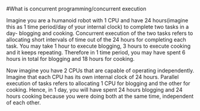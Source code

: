 #What is concurrent programming/concurrent execution

Imagine you are a humanoid robot with 1 CPU and have 24 hours(imagine this as 1 time period/day of your internal clock) to complete two tasks in a day- blogging and cooking.
Concurrent execution of the two tasks refers to  allocating short intervals of time out of the 24 hours for completing each task. You may take 1 hour to execute blogging, 3 hours to execute cooking and it keeps repeating.
Therefore in 1 time period, you may have spent 6 hours in total for blogging and 18 hours for cooking.
 
Now imagine you have 2 CPUs that are capable of operating independently. Imagine that each CPU has its own internal clock of 24 hours. 
Parallel execution of tasks refers to allocating 1 CPU for blogging and the other for cooking. Hence, in 1 day, you will have spent 24 hours blogging and 24 hours cooking because you were doing both at the same time, independent of each other.